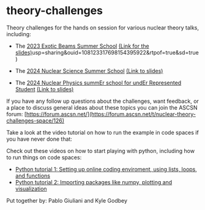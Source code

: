 # theory-challenges

Theory challenges for the hands on session for various nuclear theory talks, including:

* The [2023 Exotic Beams Summer School](https://people.nscl.msu.edu/~wrede/EBSS2023) [(Link for the slides)](https://docs.google.com/presentation/d/1Gc1tNKWJPSoWiuWGtqzv_9EwbWbhEqAK/edit?)usp=sharing&ouid=108123317698154395922&rtpof=true&sd=true)

* The [2024 Nuclear Science Summer School](https://frib.msu.edu/public/frib-outreach/ns3) [(Link to slides)](https://drive.google.com/drive/folders/1VLGZV_6kPkiC-cE-RmsF-lwKU7NB-JrF?usp=sharing)

* The [2024 Nuclear Physics summEr school for undEr Represented Student](https://nsbpwix.wixsite.com/nupeers) [(Link to slides)]([https://drive.google.com/drive/folders/1VLGZV_6kPkiC-cE-RmsF-lwKU7NB-JrF?usp=sharing](https://drive.google.com/drive/folders/11TVM3keVdkZhksCq1SdIX0rLrKeenQPF?usp=drive_link))

If you have any follow up questions about the challenges, want feedback, or a place to discuss general ideas about these topics you can join the ASCSN forum: [https://forum.ascsn.net/](https://forum.ascsn.net/t/nuclear-theory-challenges-space/126)

Take a look at the video tutorial on how to run the example in code spaces if you have never done that:

Check out these videos on how to start playing with python, including how to run things on code spaces: 
* [Python tutorial 1: Setting up online coding enviroment, using lists, loops, and functions](https://www.youtube.com/watch?v=AJFen_Z3mWM)
* [Python tutorial 2: Importing packages like numpy, plotting and visualization](https://www.youtube.com/watch?v=slBc_1huCVU)

Put together by: Pablo Giuliani and Kyle Godbey
